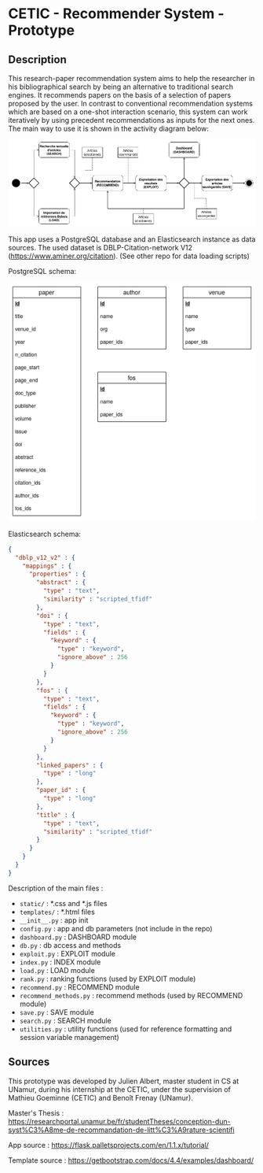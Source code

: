 # CETIC - Recommender System - Prototype

## Description

This research-paper recommendation system aims to help the researcher in his bibliographical
search by being an alternative to traditional search engines. It recommends papers on the
basis of a selection of papers proposed by the user. In contrast to conventional
recommendation systems which are based on a one-shot interaction scenario, this system can
work iteratively by using precedent recommendations as inputs for the next ones. The main way
to use it is shown in the activity diagram below:

![Activity diagram](./img/activity_diagram.png)

This app uses a PostgreSQL database and an Elasticsearch instance as data sources.
The used dataset is DBLP-Citation-network V12 (https://www.aminer.org/citation).
(See other repo for data loading scripts)

PostgreSQL schema:

![PostgreSQL schema](./img/ea_schema.png)

Elasticsearch schema:

```json
{
  "dblp_v12_v2" : {
    "mappings" : {
      "properties" : {
        "abstract" : {
          "type" : "text",
          "similarity" : "scripted_tfidf"
        },
        "doi" : {
          "type" : "text",
          "fields" : {
            "keyword" : {
              "type" : "keyword",
              "ignore_above" : 256
            }
          }
        },
        "fos" : {
          "type" : "text",
          "fields" : {
            "keyword" : {
              "type" : "keyword",
              "ignore_above" : 256
            }
          }
        },
        "linked_papers" : {
          "type" : "long"
        },
        "paper_id" : {
          "type" : "long"
        },
        "title" : {
          "type" : "text",
          "similarity" : "scripted_tfidf"
        }
      }
    }
  }
}
```

Description of the main files :
 - `static/` : *.css and *.js files
 - `templates/` : *.html files
 - `__init__.py` : app init
 - `config.py` : app and db parameters (not include in the repo)
 - `dashboard.py` : DASHBOARD module
 - `db.py` : db access and methods
 - `exploit.py` : EXPLOIT module
 - `index.py` : INDEX module
 - `load.py` : LOAD module
 - `rank.py` : ranking functions (used by EXPLOIT module)
 - `recommend.py` : RECOMMEND module
 - `recommend_methods.py` : recommend methods (used by RECOMMEND module)
 - `save.py` : SAVE module
 - `search.py` : SEARCH module
 - `utilities.py` : utility functions (used for reference formatting and session
 variable management)

## Sources

This prototype was developed by Julien Albert, master student in CS at UNamur, during his
internship at the CETIC, under the supervision of Mathieu Goeminne (CETIC) and Benoît
Frenay (UNamur).

Master's Thesis : https://researchportal.unamur.be/fr/studentTheses/conception-dun-syst%C3%A8me-de-recommandation-de-litt%C3%A9rature-scientifi

App source : https://flask.palletsprojects.com/en/1.1.x/tutorial/

Template source : https://getbootstrap.com/docs/4.4/examples/dashboard/
